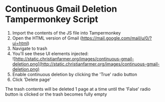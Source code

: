 # Continuous Gmail Deletion Tampermonkey Script

1. Import the contents of the JS file into Tampermonkey
2. Open the HTML version of Gmail (https://mail.google.com/mail/u/0/?ui=html)
4. Navigate to trash
5. You'll see these UI elements injected:<br>
![http://static.christianfarmer.org/images/continuous-gmail-deletion.png](http://static.christianfarmer.org/images/continuous-gmail-deletion.png)
6. Enable continuous deletion by clicking the 'True' radio button
7. Click 'Delete page'

The trash contents will be deleted 1 page at a time until the 'False' radio button is clicked or the trash becomes fully empty
